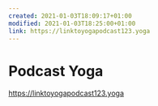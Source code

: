 ```yaml
---
created: 2021-01-03T18:09:17+01:00
modified: 2021-01-03T18:25:00+01:00
link: https://linktoyogapodcast123.yoga
---
```


# Podcast Yoga

https://linktoyogapodcast123.yoga
